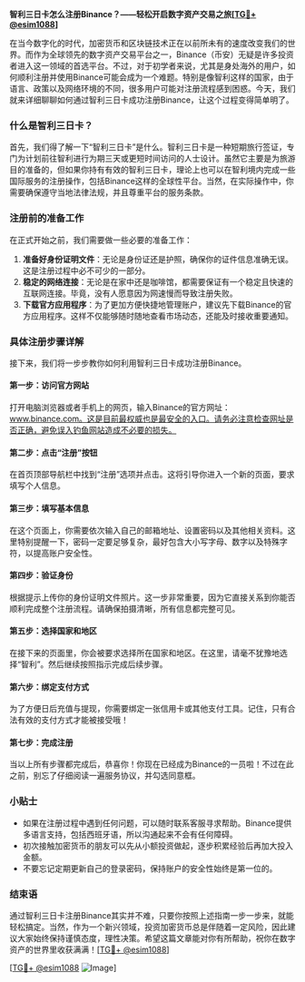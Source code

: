 **智利三日卡怎么注册Binance？——轻松开启数字资产交易之旅[[TG💪+ @esim1088](https://t.me/s/esim1088)]**

在当今数字化的时代，加密货币和区块链技术正在以前所未有的速度改变我们的世界。而作为全球领先的数字资产交易平台之一，Binance（币安）无疑是许多投资者进入这一领域的首选平台。不过，对于初学者来说，尤其是身处海外的用户，如何顺利注册并使用Binance可能会成为一个难题。特别是像智利这样的国家，由于语言、政策以及网络环境的不同，很多用户可能对注册流程感到困惑。今天，我们就来详细聊聊如何通过智利三日卡成功注册Binance，让这个过程变得简单明了。

### 什么是智利三日卡？

首先，我们得了解一下“智利三日卡”是什么。智利三日卡是一种短期旅行签证，专门为计划前往智利进行为期三天或更短时间访问的人士设计。虽然它主要是为旅游目的准备的，但如果你持有有效的智利三日卡，理论上也可以在智利境内完成一些国际服务的注册操作，包括Binance这样的全球性平台。当然，在实际操作中，你需要确保遵守当地法律法规，并且尊重平台的服务条款。

### 注册前的准备工作

在正式开始之前，我们需要做一些必要的准备工作：

1. **准备好身份证明文件**：无论是身份证还是护照，确保你的证件信息准确无误。这是注册过程中必不可少的一部分。
2. **稳定的网络连接**：无论是在家中还是咖啡馆，都需要保证有一个稳定且快速的互联网连接。毕竟，没有人愿意因为网速慢而导致注册失败。
3. **下载官方应用程序**：为了更加方便快捷地管理账户，建议先下载Binance的官方应用程序。这样不仅能够随时随地查看市场动态，还能及时接收重要通知。

### 具体注册步骤详解

接下来，我们将一步步教你如何利用智利三日卡成功注册Binance。

#### 第一步：访问官方网站

打开电脑浏览器或者手机上的网页，输入Binance的官方网址：www.binance.com。这是目前最权威也是最安全的入口。请务必注意检查网址是否正确，避免误入钓鱼网站造成不必要的损失。

#### 第二步：点击“注册”按钮

在首页顶部导航栏中找到“注册”选项并点击。这将引导你进入一个新的页面，要求填写个人信息。

#### 第三步：填写基本信息

在这个页面上，你需要依次输入自己的邮箱地址、设置密码以及其他相关资料。这里特别提醒一下，密码一定要足够复杂，最好包含大小写字母、数字以及特殊字符，以提高账户安全性。

#### 第四步：验证身份

根据提示上传你的身份证明文件照片。这一步非常重要，因为它直接关系到你能否顺利完成整个注册流程。请确保拍摄清晰，所有信息都完整可见。

#### 第五步：选择国家和地区

在接下来的页面里，你会被要求选择所在国家和地区。在这里，请毫不犹豫地选择“智利”。然后继续按照指示完成后续步骤。

#### 第六步：绑定支付方式

为了方便日后充值与提现，你需要绑定一张信用卡或其他支付工具。记住，只有合法有效的支付方式才能被接受哦！

#### 第七步：完成注册

当以上所有步骤都完成后，恭喜你！你现在已经成为Binance的一员啦！不过在此之前，别忘了仔细阅读一遍服务协议，并勾选同意框。

### 小贴士

- 如果在注册过程中遇到任何问题，可以随时联系客服寻求帮助。Binance提供多语言支持，包括西班牙语，所以沟通起来不会有任何障碍。
- 初次接触加密货币的朋友可以先从小额投资做起，逐步积累经验后再加大投入金额。
- 不要忘记定期更新自己的登录密码，保持账户的安全性始终是第一位的。

### 结束语

通过智利三日卡注册Binance其实并不难，只要你按照上述指南一步一步来，就能轻松搞定。当然，作为一个新兴领域，投资加密货币总是伴随着一定风险，因此建议大家始终保持谨慎态度，理性决策。希望这篇文章能对你有所帮助，祝你在数字资产的世界里收获满满！[[TG💪+ @esim1088](https://t.me/s/esim1088)] 

[[TG💪+ @esim1088](https://t.me/s/esim1088) ![Image](https://i.postimg.cc/4NQfJmqS/Snipaste-2025-05-13-00-14-12.png)]